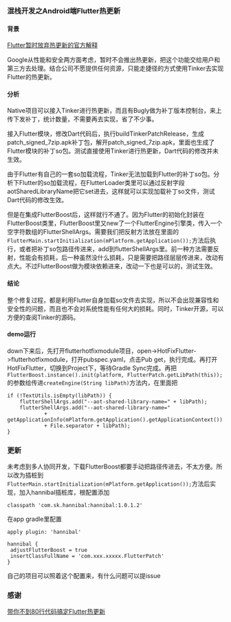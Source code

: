 ### 混栈开发之Android端Flutter热更新



#### 背景
[Flutter暂时放弃热更新的官方解释](https://github.com/flutter/flutter/issues/14330#issuecomment-485565194)

Google从性能和安全两方面考虑，暂时不会推出热更新，把这个功能交给用户和第三方去处理。结合公司不愿提供任何资源，只能走捷径的方式使用Tinker去实现Flutter的热更新。

#### 分析
Native项目可以接入Tinker进行热更新，而且有Bugly做为补丁版本控制台，来上传下发补丁，统计数量，不需要再去实现，省了不少事。

接入Flutter模块，修改Dart代码后，执行buildTinkerPatchRelease，生成patch\_signed\_7zip.apk补丁包，解开patch\_signed\_7zip.apk，里面也生成了Flutter模块的补丁so包。测试直接使用Tinker进行热更新，Dart代码的修改并未生效。

由于Flutter有自己的一套so加载流程，Tinker无法加载到Flutter的补丁so包。分析下Flutter的so加载流程，在FlutterLoader类里可以通过反射字段aotSharedLibraryName把它set进去，这样就可以实现加载补丁so文件，测试Dart代码的修改生效。

但是在集成FlutterBoost后，这样就行不通了。因为Flutter的初始化封装在FlutterBoost类里，FlutterBoost里又new了一个FlutterEngine引擎类，传入一个空字符数组的FlutterShellArgs。需要我们把反射方法放在里面的```FlutterMain.startInitialization(mPlatform.getApplication());```方法后执行，或者把补丁so包路径传进来，add到flutterShellArgs里。前一种方法需要反射，性能会有损耗，后一种虽然没什么损耗，只是需要把路径层层传进来，改动有点大。不过FlutterBoost做为模块依赖进来，改动一下也是可以的，测试生效。

#### 结论
整个修复过程，都是利用Flutter自身加载so文件去实现，所以不会出现兼容性和安全性的问题，而且也不会对系统性能有任何大的损耗。同时，Tinker开源，可以方便的查阅Tinker的源码。



#### demo运行
down下来后，先打开flutterhotfixmodule项目，open->HotFixFlutter->flutterhotfixmodule，打开pubspec.yaml，点击Pub get，执行完成。再打开HotFixFlutter，切换到Project下，等待Gradle Sync完成。再把```FlutterBoost.instance().init(platform, FlutterPatch.getLibPath(this));```的参数给传进```createEngine(String libPath)```方法内，在里面把
 
```
if (!TextUtils.isEmpty(libPath)) {
    flutterShellArgs.add("--aot-shared-library-name=" + libPath);
    flutterShellArgs.add("--aot-shared-library-name="
            + getApplicationInfo(mPlatform.getApplication().getApplicationContext()).nativeLibraryDir
            + File.separator + libPath);
}
```
### 更新
未考虑到多人协同开发，下载FlutterBoost都要手动把路径传进去，不太方便。所以改为插桩到
```FlutterMain.startInitialization(mPlatform.getApplication());```方法后实现，加入hannibal插桩库，根配置添加

```
classpath 'com.sk.hannibal:hannibal:1.0.1.2'
```
  
在app gradle里配置  
  
```  
apply plugin: 'hannibal'
	
hannibal {
 adjustFlutterBoost = true
 insertClassFullName = 'com.xxx.xxxxx.FlutterPatch'
}
```
自己的项目可以照着这个配置来，有什么问题可以提issue

### 感谢
[带你不到80行代码搞定Flutter热更新](https://cloud.tencent.com/developer/article/1531498	)
	






